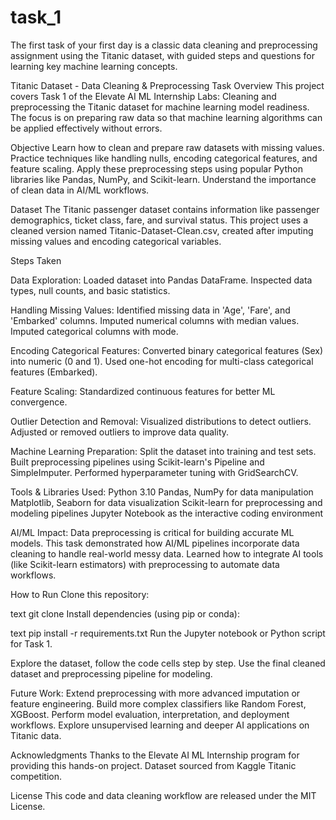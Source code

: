 # task_1
The first task of your first day is a classic data cleaning and preprocessing assignment using the Titanic dataset, with guided steps and questions for learning key machine learning concepts.

Titanic Dataset - Data Cleaning & Preprocessing Task
Overview
This project covers Task 1 of the Elevate AI ML Internship Labs: Cleaning and preprocessing the Titanic dataset for machine learning model readiness. The focus is on preparing raw data so that machine learning algorithms can be applied effectively without errors.

Objective
Learn how to clean and prepare raw datasets with missing values.
Practice techniques like handling nulls, encoding categorical features, and feature scaling.
Apply these preprocessing steps using popular Python libraries like Pandas, NumPy, and Scikit-learn.
Understand the importance of clean data in AI/ML workflows.

Dataset
The Titanic passenger dataset contains information like passenger demographics, ticket class, fare, and survival status.
This project uses a cleaned version named Titanic-Dataset-Clean.csv, created after imputing missing values and encoding categorical variables.

Steps Taken

Data Exploration:
Loaded dataset into Pandas DataFrame.
Inspected data types, null counts, and basic statistics.

Handling Missing Values:
Identified missing data in 'Age', 'Fare', and 'Embarked' columns.
Imputed numerical columns with median values.
Imputed categorical columns with mode.

Encoding Categorical Features:
Converted binary categorical features (Sex) into numeric (0 and 1).
Used one-hot encoding for multi-class categorical features (Embarked).

Feature Scaling:
Standardized continuous features for better ML convergence.

Outlier Detection and Removal:
Visualized distributions to detect outliers.
Adjusted or removed outliers to improve data quality.

Machine Learning Preparation:
Split the dataset into training and test sets.
Built preprocessing pipelines using Scikit-learn's Pipeline and SimpleImputer.
Performed hyperparameter tuning with GridSearchCV.

Tools & Libraries Used:
Python 3.10
Pandas, NumPy for data manipulation
Matplotlib, Seaborn for data visualization
Scikit-learn for preprocessing and modeling pipelines
Jupyter Notebook as the interactive coding environment

AI/ML Impact:
Data preprocessing is critical for building accurate ML models.
This task demonstrated how AI/ML pipelines incorporate data cleaning to handle real-world messy data.
Learned how to integrate AI tools (like Scikit-learn estimators) with preprocessing to automate data workflows.

How to Run
Clone this repository:

text
git clone <repo-url>
Install dependencies (using pip or conda):

text
pip install -r requirements.txt
Run the Jupyter notebook or Python script for Task 1.

Explore the dataset, follow the code cells step by step.
Use the final cleaned dataset and preprocessing pipeline for modeling.

Future Work:
Extend preprocessing with more advanced imputation or feature engineering.
Build more complex classifiers like Random Forest, XGBoost.
Perform model evaluation, interpretation, and deployment workflows.
Explore unsupervised learning and deeper AI applications on Titanic data.

Acknowledgments
Thanks to the Elevate AI ML Internship program for providing this hands-on project.
Dataset sourced from Kaggle Titanic competition.

License
This code and data cleaning workflow are released under the MIT License.
